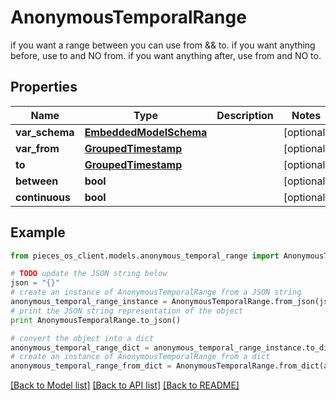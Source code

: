 # AnonymousTemporalRange

if you want a range between you can use from && to.  if you want anything before, use to and NO from.  if you want anything after, use from and NO to.

## Properties
Name | Type | Description | Notes
------------ | ------------- | ------------- | -------------
**var_schema** | [**EmbeddedModelSchema**](EmbeddedModelSchema.md) |  | [optional] 
**var_from** | [**GroupedTimestamp**](GroupedTimestamp.md) |  | [optional] 
**to** | [**GroupedTimestamp**](GroupedTimestamp.md) |  | [optional] 
**between** | **bool** |  | [optional] 
**continuous** | **bool** |  | [optional] 

## Example

```python
from pieces_os_client.models.anonymous_temporal_range import AnonymousTemporalRange

# TODO update the JSON string below
json = "{}"
# create an instance of AnonymousTemporalRange from a JSON string
anonymous_temporal_range_instance = AnonymousTemporalRange.from_json(json)
# print the JSON string representation of the object
print AnonymousTemporalRange.to_json()

# convert the object into a dict
anonymous_temporal_range_dict = anonymous_temporal_range_instance.to_dict()
# create an instance of AnonymousTemporalRange from a dict
anonymous_temporal_range_from_dict = AnonymousTemporalRange.from_dict(anonymous_temporal_range_dict)
```
[[Back to Model list]](../README.md#documentation-for-models) [[Back to API list]](../README.md#documentation-for-api-endpoints) [[Back to README]](../README.md)


